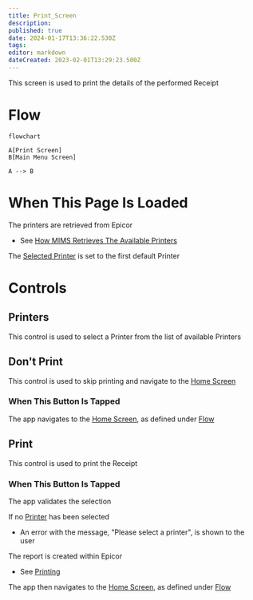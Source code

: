 ```yaml
---
title: Print_Screen
description: 
published: true
date: 2024-01-17T13:36:22.530Z
tags: 
editor: markdown
dateCreated: 2023-02-01T13:29:23.500Z
---
```


This screen is used to print the details of the performed Receipt

# Flow
```mermaid
flowchart

A[Print Screen]
B[Main Menu Screen]

A --> B
```

# When This Page Is Loaded
The printers are retrieved from Epicor
- See [How MIMS Retrieves The Available Printers](../../../Printing.md#how-mims-retrieves-the-available-printers)

The [Selected Printer](#printers) is set to the first default Printer

# Controls
## Printers
This control is used to select a Printer from the list of available Printers

## Don't Print
This control is used to skip printing and navigate to the [Home Screen](../../Home_Page.md)

### When This Button Is Tapped
The app navigates to the [Home Screen](../../Home_Page.md), as defined under [Flow](#flow)

## Print
This control is used to print the Receipt

### When This Button Is Tapped
The app validates the selection

If no [Printer](#printers) has been selected
- An error with the message, "Please select a printer", is shown to the user

The report is created within Epicor
- See [Printing](../Epicor_Processes.md#printing)

The app then navigates to the [Home Screen](../../Home_Page.md), as defined under [Flow](#flow)